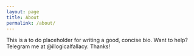 ```yaml
---
layout: page
title: About
permalink: /about/
---
```


This is a to do placeholder for writing a good, concise bio. Want to help? Telegram me at @illogicalfallacy. Thanks!


